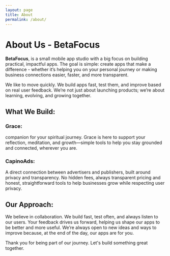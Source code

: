 ```yaml
---
layout: page
title: About
permalink: /about/
---
```


# About Us - BetaFocus

**BetaFocus**, is a small mobile app studio with a big focus on building practical, impactful apps. The goal is simple: create apps that make a difference - whether it’s helping you on your personal journey or making business connections easier, faster, and more transparent.

We like to move quickly. We build apps fast, test them, and improve based on real user feedback. We’re not just about launching products; we’re about learning, evolving, and growing together.

## What We Build:

### **Grace**: 
companion for your spiritual journey. Grace is here to support your reflection, meditation, and growth—simple tools to help you stay grounded and connected, wherever you are.

### **CapinoAds**: 
A direct connection between advertisers and publishers, built around privacy and transparency. No hidden fees, always transparent pricing and honest, straightforward tools to help businesses grow while respecting user privacy.


## Our Approach:
We believe in collaboration. We build fast, test often, and always listen to our users. Your feedback drives us forward, helping us shape our apps to be better and more useful. We’re always open to new ideas and ways to improve because, at the end of the day, our apps are for you.

Thank you for being part of our journey. Let's build something great together.
